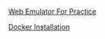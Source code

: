 [Web Emulator For Practice](https://labs.play-with-docker.com)

[Docker Installation](https://docs.docker.com/get-docker/)
